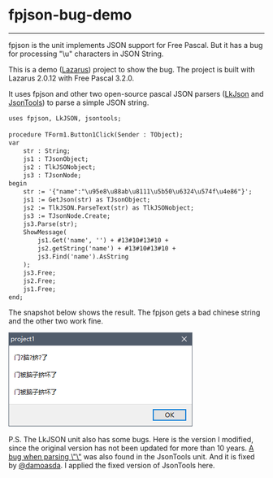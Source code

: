 # fpjson-bug-demo
---
fpjson is the unit implements JSON support for Free Pascal. But it has a bug for processing "\u" characters in JSON String.

This is a demo ([Lazarus](https://www.lazarus-ide.org/)) project to show the bug. The project is built with Lazarus 2.0.12 with Free Pascal 3.2.0.

It uses fpjson and other two open-source pascal JSON parsers ([LkJson](https://sourceforge.net/projects/lkjson/) and [JsonTools](https://www.getlazarus.org/json/)) to parse a simple JSON string.

    uses fpjson, LkJSON, jsontools;
    
    procedure TForm1.Button1Click(Sender : TObject);
    var
        str : String;
        js1 : TJsonObject;
        js2 : TlkJSONobject;
        js3 : TJsonNode;
    begin
        str := '{"name":"\u95e8\u88ab\u8111\u5b50\u6324\u574f\u4e86"}';
        js1 := GetJson(str) as TJsonObject;
        js2 := TlkJSON.ParseText(str) as TlkJSONobject;
        js3 := TJsonNode.Create;
        js3.Parse(str);
        ShowMessage(
            js1.Get('name', '') + #13#10#13#10 +
            js2.getString('name') + #13#10#13#10 +
            js3.Find('name').AsString
        );
        js3.Free;
        js2.Free;
        js1.Free;
    end;

The snapshot below shows the result. The fpjson gets a bad chinese string and the other two work fine.

![](https://raw.githubusercontent.com/shenmin/fpjson-bug-demo/master/demo.png)

P.S. 
The LkJSON unit also has some bugs. Here is the version I modified, since the original version has not been updated for more than 10 years.
[A bug when parsing \\"\\"](https://github.com/sysrpl/JsonTools/issues/11) was also found in the JsonTools unit. And it is fixed by [@damoasda](https://github.com/damoasda/JsonTools/commit/cb047060060d00c8f8c233c399357122ec1c642f). I applied the fixed version of JsonTools here.
